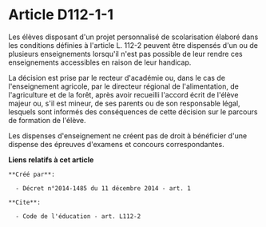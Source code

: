 # Article D112-1-1

Les élèves disposant d'un projet personnalisé de scolarisation élaboré dans les conditions définies à l'article L. 112-2
peuvent être dispensés d'un ou de plusieurs enseignements lorsqu'il n'est pas possible de leur rendre ces enseignements
accessibles en raison de leur handicap. 

La décision est prise par le recteur d'académie ou, dans le cas de l'enseignement agricole, par le directeur régional de
l'alimentation, de l'agriculture et de la forêt, après avoir recueilli l'accord écrit de l'élève majeur ou, s'il est mineur,
de ses parents ou de son responsable légal, lesquels sont informés des conséquences de cette décision sur le parcours de
formation de l'élève. 

Les dispenses d'enseignement ne créent pas de droit à bénéficier d'une dispense des épreuves d'examens et concours
correspondantes.

**Liens relatifs à cet article**

	**Créé par**:

	  - Décret n°2014-1485 du 11 décembre 2014 - art. 1

	**Cite**:

	  - Code de l'éducation - art. L112-2
